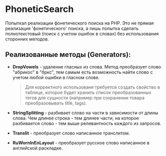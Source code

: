 # PhoneticSearch

Попыткал реализации фонетического поиска на PHP.
Это не прямая реализация 'фонетического' поиска, а лишь попытка сделать полнотекстовый (поиск с учетом ошибок в словах)
без использования сторонних методов.

## Реализованные методы (Generators):

- **DropVowels** - удаление гласных из слова. Метод преобразует слово "абрикос"
  в "бркс", тем самым есть возможность найти слово с учетом любой ошибки в гласном слове.
  > Для корректного использованя требуется создать свойство в таблице, которое будет хранить список преобразованных
  тегов
  для сущности (например при сохранении товара преобразовывать title, tags).

- **StringSplitting** - разбивает слово на части в зависимости от длины слова. Чем длинее строка - тем длинее части,
  на которое разбивается слово - тем выше релевантность каждого из запросов.

- **Translit** - преобразует слово написанное транслитом.

- **RuWornInEnLayout** - преобразует русское слово написанное в английской раскладке.

